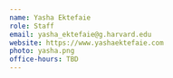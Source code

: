 ```yaml
---
name: Yasha Ektefaie
role: Staff
email: yasha_ektefaie@g.harvard.edu
website: https://www.yashaektefaie.com
photo: yasha.png
office-hours: TBD
---
```

